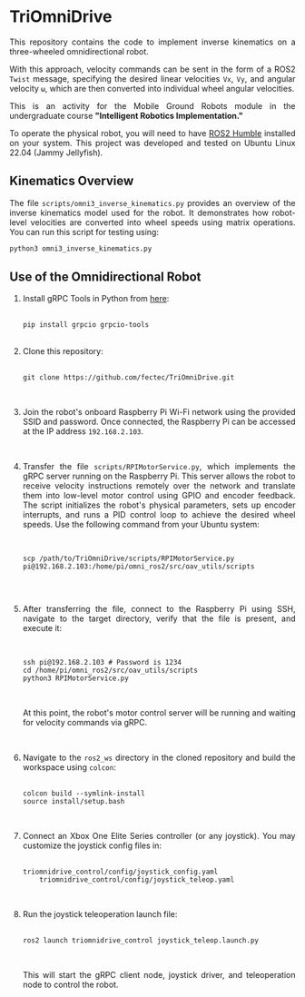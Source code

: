 # TriOmniDrive

<p align="justify">
This repository contains the code to implement inverse kinematics on a three-wheeled omnidirectional robot.</p> 

<p align="justify">
With this approach, velocity commands can be sent in the form of a ROS2 <code>Twist</code> message, specifying the desired linear velocities <code>Vx</code>, <code>Vy</code>, and angular velocity <code>ω</code>, which are then converted into individual wheel angular velocities.
</p>

<p align="justify">
This is an activity for the Mobile Ground Robots module in the undergraduate course <strong>"Intelligent Robotics Implementation."</strong>
</p>

<p align="justify"> To operate the physical robot, you will need to have <a href="https://docs.ros.org/en/humble/Installation.html" target="_blank">ROS2 Humble</a> installed on your system. This project was developed and tested on Ubuntu Linux 22.04 (Jammy Jellyfish). </p>

## Kinematics Overview

<p align="justify">
The file <code>scripts/omni3_inverse_kinematics.py</code> provides an overview of the inverse kinematics model used for the robot. It demonstrates how robot-level velocities are converted into wheel speeds using matrix operations. You can run this script for testing using:
</p>

```bash
python3 omni3_inverse_kinematics.py
```

## Use of the Omnidirectional Robot

<ol>
  <li>
    Install gRPC Tools in Python from 
    <a href="https://pypi.org/project/grpcio-tools/" target="_blank">here</a>:
    <br>
    <br>
    <p><code>pip install grpcio grpcio-tools</code></p>
  </li>
  <br>
  <li>
    Clone this repository:
    <br>
    <br>
    <p><code>git clone https://github.com/fectec/TriOmniDrive.git</code></p>
  </li>
  <br>
  <li>
    <p align="justify">
        Join the robot's onboard Raspberry Pi Wi-Fi network using the provided SSID and password. Once connected, the Raspberry Pi can be accessed at the IP address <code>192.168.2.103</code>.
    </p>
  </li>
  <br>
  <li>
    <p align="justify">
      Transfer the file <code>scripts/RPIMotorService.py</code>, which implements the gRPC server running on the Raspberry Pi. This server allows the robot to receive velocity instructions remotely over the network and translate them into low-level motor control using GPIO and encoder feedback. The script initializes the robot's physical parameters, sets up encoder interrupts, and runs a PID control loop to achieve the desired wheel speeds. Use the following command from your Ubuntu system:
    </p>
    <br>
    <p>
    <code>scp /path/to/TriOmniDrive/scripts/RPIMotorService.py pi@192.168.2.103:/home/pi/omni_ros2/src/oav_utils/scripts
    </code>
    </p>
  </li>
  <br>
  <li>
    <p align="justify">
      After transferring the file, connect to the Raspberry Pi using SSH, navigate to the target directory, verify that the file is present, and execute it:
    </p>
    <br>
    <p>
    <code>ssh pi@192.168.2.103 # Password is 1234</code><br>
    <code>cd /home/pi/omni_ros2/src/oav_utils/scripts</code><br>
    <code>python3 RPIMotorService.py</code></p>
    <br>
    <p align="justify">
      At this point, the robot's motor control server will be running and waiting for velocity commands via gRPC.
    </p>
  </li>
  <br> 
  <li> 
    <p align="justify"> 
      Navigate to the <code>ros2_ws</code> directory in the cloned repository and build the workspace using <code>colcon</code>: 
    </p> 
    <br> 
    <code>colcon build --symlink-install</code>
    <br> 
    <code>source install/setup.bash</code>  
    </p> 
    <br>
  </li> 
  <li> 
    <p align="justify">
      Connect an Xbox One Elite Series controller (or any joystick). You may customize the joystick config files in:
    </p>
    <br> 
    <code>triomnidrive_control/config/joystick_config.yaml
    </code>
    <code>triomnidrive_control/config/joystick_teleop.yaml
    </code>
    <br>
    <br> 
  <li>
    <p align="justify">
      Run the joystick teleoperation launch file:</p>
    <br> 
    <code>ros2 launch triomnidrive_control joystick_teleop.launch.py
    </code>
    <br> 
    <br> 
    <p align="justify"> 
      This will start the gRPC client node, joystick driver, and teleoperation node to control the robot. </p> 
  </li> 
</ol>